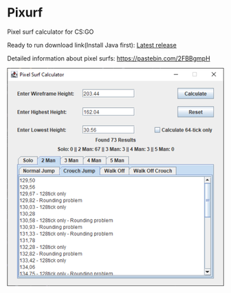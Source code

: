 # Pixurf
Pixel surf calculator for CS:GO

Ready to run download link(Install Java first): [Latest release](https://github.com/HackerPide/Pixurf/releases/latest/download/Pixurf.jar)

Detailed information about pixel surfs: https://pastebin.com/2FBBgmpH

<img src="Pixurf_preview.png">

